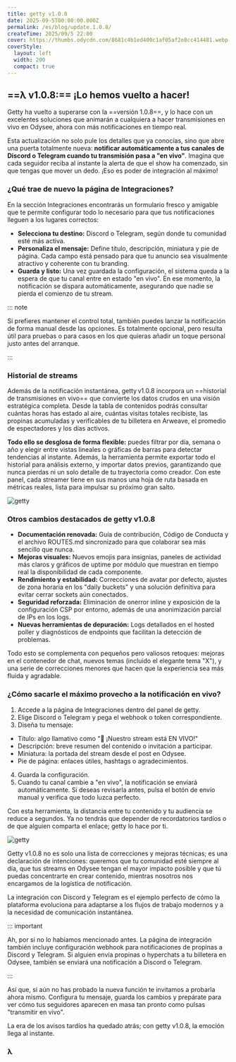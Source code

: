 ```yaml
---
title: getty v1.0.8
date: 2025-09-5T00:00:00.000Z
permalink: /es/blog/update.1.0.8/
createTime: 2025/09/5 22:00
cover: https://thumbs.odycdn.com/8681c4b1ed400c1af05af2e8cc414481.webp
coverStyle:
  layout: left
  width: 200
  compact: true
---
```


## ==λ v1.0.8:== ¡Lo hemos vuelto a hacer!

Getty ha vuelto a superarse con la ==versión 1.0.8==, y lo hace con un excelentes soluciones que animarán a cualquiera a hacer transmisiones en vivo en Odysee, ahora con más notificaciones en tiempo real.

Esta actualización no solo pule los detalles que ya conocías, sino que abre una puerta totalmente nueva: **notificar automáticamente a tus canales de Discord o Telegram cuando tu transmisión pasa a "en vivo"**. Imagina que cada seguidor reciba al instante la alerta de que el show ha comenzado, sin que tengas que mover un dedo. ¡Eso es poder de integración al máximo!

### ¿Qué trae de nuevo la página de Integraciones?

En la sección Integraciones encontrarás un formulario fresco y amigable que te permite configurar todo lo necesario para que tus notificaciones lleguen a los lugares correctos:

- **Selecciona tu destino:** Discord o Telegram, según donde tu comunidad esté más activa.
- **Personaliza el mensaje:** Define título, descripción, miniatura y pie de página. Cada campo está pensado para que tu anuncio sea visualmente atractivo y coherente con tu branding.
- **Guarda y listo:** Una vez guardada la configuración, el sistema queda a la espera de que tu canal entre en estado "en vivo". En ese momento, la notificación se dispara automáticamente, asegurando que nadie se pierda el comienzo de tu stream.

::: note

Si prefieres mantener el control total, también puedes lanzar la notificación de forma manual desde las opciones. Es totalmente opcional, pero resulta útil para pruebas o para casos en los que quieras añadir un toque personal justo antes del arranque.

:::

### Historial de streams

Además de la notificación instantánea, getty v1.0.8 incorpora un ==historial de transmisiones en vivo== que convierte los datos crudos en una visión estratégica completa. Desde la tabla de contenidos podrás consultar cuántas horas has estado al aire, cuántas visitas totales recibiste, las propinas acumuladas y verificables de tu billetera en Arweave, el promedio de espectadores y los días activos.

**Todo ello se desglosa de forma flexible:** puedes filtrar por día, semana o año y elegir entre vistas lineales o gráficas de barras para detectar tendencias al instante. Además, la herramienta permite exportar todo el historial para análisis externo, y importar datos previos, garantizando que nunca pierdas ni un solo detalle de tu trayectoria como creador. Con este panel, cada streamer tiene en sus manos una hoja de ruta basada en métricas reales, lista para impulsar su próximo gran salto.

![getty](https://thumbs.odycdn.com/17982d69339255fafa957ec17f8543c7.webp)

### Otros cambios destacados de getty v1.0.8

- **Documentación renovada:** Guía de contribución, Código de Conducta y el archivo ROUTES.md sincronizado para que colaborar sea más sencillo que nunca.
- **Mejoras visuales:** Nuevos emojis para insignias, paneles de actividad más claros y gráficos de uptime por módulo que muestran en tiempo real la disponibilidad de cada componente.
- **Rendimiento y estabilidad:** Correcciones de avatar por defecto, ajustes de zona horaria en los "daily buckets" y una solución definitiva para evitar cerrar sockets aún conectados.
- **Seguridad reforzada:** Eliminación de onerror inline y exposición de la configuración CSP por entorno, además de una anonimización parcial de IPs en los logs.
- **Nuevas herramientas de depuración:** Logs detallados en el hosted poller y diagnósticos de endpoints que facilitan la detección de problemas.

Todo esto se complementa con pequeños pero valiosos retoques: mejoras en el contenedor de chat, nuevos temas (incluido el elegante tema "X"), y una serie de correcciones menores que hacen que la experiencia sea más fluida y agradable.

### ¿Cómo sacarle el máximo provecho a la notificación en vivo?

1. Accede a la página de Integraciones dentro del panel de getty.
2. Elige Discord o Telegram y pega el webhook o token correspondiente.
3. Diseña tu mensaje:

- Título: algo llamativo como "🚀 ¡Nuestro stream está EN VIVO!"
- Descripción: breve resumen del contenido o invitación a participar.
- Miniatura: la portada del stream desde el post en Odysee.
- Pie de página: enlaces útiles, hashtags o agradecimientos.

4. Guarda la configuración.
5. Cuando tu canal cambie a "en vivo", la notificación se enviará automáticamente. Si deseas revisarla antes, pulsa el botón de envío manual y verifica que todo luzca perfecto.

Con esta herramienta, la distancia entre tu contenido y tu audiencia se reduce a segundos. Ya no tendrás que depender de recordatorios tardíos o de que alguien comparta el enlace; getty lo hace por ti.

![getty](https://thumbs.odycdn.com/1dd84b07f3bee24c6ab1b7eef9952afa.webp)

Getty v1.0.8 no es solo una lista de correcciones y mejoras técnicas; es una declaración de intenciones: queremos que tu comunidad esté siempre al día, que tus streams en Odysee tengan el mayor impacto posible y que tú puedas concentrarte en crear contenido, mientras nosotros nos encargamos de la logística de notificación.

La integración con Discord y Telegram es el ejemplo perfecto de cómo la plataforma evoluciona para adaptarse a los flujos de trabajo modernos y a la necesidad de comunicación instantánea.

::: important

Ah, por si no lo habíamos mencionado antes. La página de integración también incluye configuración webhook para notificaciones de propinas a Discord y Telegram. Si alguien envía propinas o hyperchats a tu billetera en Odysee, también se enviará una notificación a Discord o Telegram.

:::

Así que, si aún no has probado la nueva función te invitamos a probarla ahora mismo. Configura tu mensaje, guarda los cambios y prepárate para ver cómo tus seguidores aparecen en masa tan pronto como pulsas "transmitir en vivo".

La era de los avisos tardíos ha quedado atrás; con getty v1.0.8, la emoción llega al instante.

### **λ**

